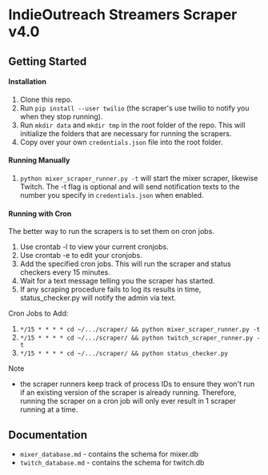 # IndieOutreach Streamers Scraper v4.0

## Getting Started

#### Installation
  1. Clone this repo.
  2. Run `pip install --user twilio` (the scraper's use twilio to notify you when they stop running).
  3. Run `mkdir data` and `mkdir tmp` in the root folder of the repo. This will initialize the folders that are necessary for running the scrapers.
  4. Copy over your own `credentials.json` file into the root folder.

#### Running Manually
  1. `python mixer_scraper_runner.py -t` will start the mixer scraper, likewise Twitch. The -t flag is optional and will send notification texts to the number you specify in `credentials.json` when enabled.


#### Running with Cron
The better way to run the scrapers is to set them on cron jobs.
  1. Use crontab -l to view your current cronjobs.
  2. Use crontab -e to edit your cronjobs.
  3. Add the specified cron jobs. This will run the scraper and status checkers every 15 minutes.
  4. Wait for a text message telling you the scraper has started.
  5. If any scraping procedure fails to log its results in time, status_checker.py will notify the admin via text.

Cron Jobs to Add:
  1. `*/15 * * * * cd ~/.../scraper/ && python mixer_scraper_runner.py -t`
  2. `*/15 * * * * cd ~/.../scraper/ && python twitch_scraper_runner.py -t`
  3. `*/15 * * * * cd ~/.../scraper/ && python status_checker.py`


Note
  - the scraper runners keep track of process IDs to ensure they won't run if an existing version of the scraper is already running. Therefore, running the scraper on a cron job will only ever result in 1 scraper running at a time.



## Documentation
  - `mixer_database.md` - contains the schema for mixer.db
  - `twitch_database.md` - contains the schema for twitch.db
